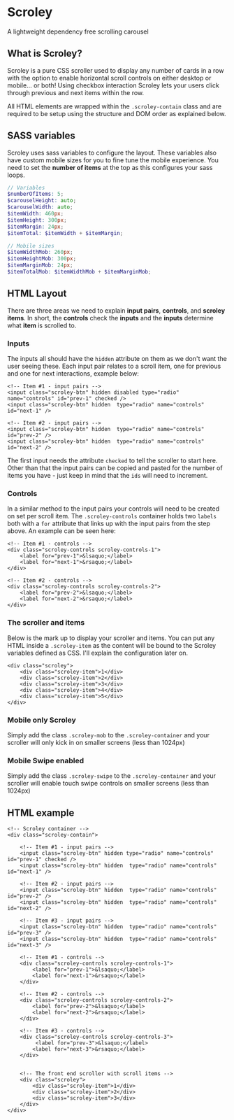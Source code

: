 # Scroley
A lightweight dependency free scrolling carousel

## What is Scroley?
Scroley is a pure CSS scroller used to display any number of cards in a row with the option to enable horizontal scroll controls on either desktop or mobile... or both! Using checkbox interaction Scroley lets your users click through previous and next items within the row.

All HTML elements are wrapped within the `.scroley-contain` class and are required to be setup using the structure and DOM order as explained below.

## SASS variables
Scroley uses sass variables to configure the layout. These variables also have custom mobile sizes for you to fine tune the mobile experience.  You need to set the **number of items** at the top as this configures your sass loops.

```scss
// Variables
$numberOfItems: 5;
$carouselHeight: auto;
$carouselWidth: auto;
$itemWidth: 460px;
$itemHeight: 300px;
$itemMargin: 24px;
$itemTotal: $itemWidth + $itemMargin;

// Mobile sizes
$itemWidthMob: 260px;
$itemHeightMob: 300px;
$itemMarginMob: 24px;
$itemTotalMob: $itemWidthMob + $itemMarginMob;
```

## HTML Layout
There are three areas we need to explain **input pairs**, **controls**, and **scroley items**. In short, the **controls** check the **inputs** and the **inputs** determine what **item** is scrolled to.


### Inputs
The inputs all should have the `hidden` attribute on them as we don't want the user seeing these. Each input pair relates to a scroll item, one for previous and one for next interactions, example below:

```
<!-- Item #1 - input pairs -->
<input class="scroley-btn" hidden disabled type="radio" name="controls" id="prev-1" checked />
<input class="scroley-btn" hidden  type="radio" name="controls" id="next-1" />

<!-- Item #2 - input pairs -->
<input class="scroley-btn" hidden  type="radio" name="controls" id="prev-2" />
<input class="scroley-btn" hidden  type="radio" name="controls" id="next-2" />
```

The first input needs the attribute `checked` to tell the scroller to start here. Other than that the input pairs can be copied and pasted for the number of items you have - just keep in mind that the `ids` will need to increment.

### Controls
In a similar method to the input pairs your controls will need to be created on set per scroll item. The `.scroley-controls` container holds two `labels` both with a `for` attribute that links up with the input pairs from the step above. An example can be seen here:

```
<!-- Item #1 - controls -->
<div class="scroley-controls scroley-controls-1">
    <label for="prev-1">&lsaquo;</label>
    <label for="next-1">&rsaquo;</label>
</div>

<!-- Item #2 - controls -->
<div class="scroley-controls scroley-controls-2">
    <label for="prev-2">&lsaquo;</label>
    <label for="next-2">&rsaquo;</label>
</div>
```

### The scroller and items
Below is the mark up to display your scroller and items. You can put any HTML inside a `.scroley-item` as the content will be bound to the Scroley variables defined as CSS. I'll explain the configuration later on.

```
<div class="scroley">
    <div class="scroley-item">1</div>
    <div class="scroley-item">2</div>
    <div class="scroley-item">3</div>
    <div class="scroley-item">4</div>
    <div class="scroley-item">5</div>
</div>
```

### Mobile only Scroley
Simply add the class `.scroley-mob` to the `.scroley-container` and your scroller will only kick in on smaller screens (less than 1024px)

### Mobile Swipe enabled
Simply add the class `.scroley-swipe` to the `.scroley-container` and your scroller will enable touch swipe controls on smaller screens (less than 1024px)



## HTML example
```
<!-- Scroley container -->
<div class="scroley-contain">

    <!-- Item #1 - input pairs -->
    <input class="scroley-btn" hidden type="radio" name="controls" id="prev-1" checked />
    <input class="scroley-btn" hidden  type="radio" name="controls" id="next-1" />

    <!-- Item #2 - input pairs -->
    <input class="scroley-btn" hidden  type="radio" name="controls" id="prev-2" />
    <input class="scroley-btn" hidden  type="radio" name="controls" id="next-2" />

    <!-- Item #3 - input pairs -->
    <input class="scroley-btn" hidden  type="radio" name="controls" id="prev-3" />
    <input class="scroley-btn" hidden  type="radio" name="controls" id="next-3" />

    <!-- Item #1 - controls -->
    <div class="scroley-controls scroley-controls-1">
        <label for="prev-1">&lsaquo;</label>
        <label for="next-1">&rsaquo;</label>
    </div>

    <!-- Item #2 - controls -->
    <div class="scroley-controls scroley-controls-2">
        <label for="prev-2">&lsaquo;</label>
        <label for="next-2">&rsaquo;</label>
    </div>

    <!-- Item #3 - controls -->
    <div class="scroley-controls scroley-controls-3">
         <label for="prev-3">&lsaquo;</label>
        <label for="next-3">&rsaquo;</label>
    </div>


    <!-- The front end scroller with scroll items -->
    <div class="scroley">
        <div class="scroley-item">1</div>
        <div class="scroley-item">2</div>
        <div class="scroley-item">3</div>
    </div>
</div>
```
